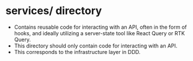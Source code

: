 # services/ directory

- Contains reusable code for interacting with an API, often in the form of hooks, and ideally utilizing a server-state tool like React Query or RTK Query.
- This directory should only contain code for interacting with an API.
- This corresponds to the infrastructure layer in DDD.
